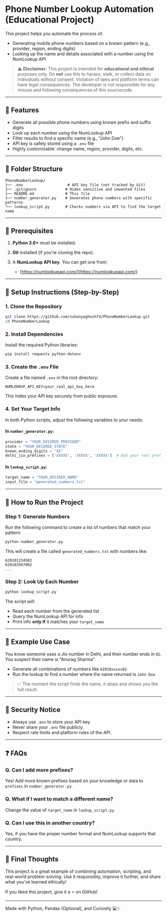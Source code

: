 # Phone Number Lookup Automation (Educational Project)

This project helps you automate the process of:

* Generating mobile phone numbers based on a known pattern (e.g., provider, region, ending digits)
* Looking up the name and details associated with a number using the NumLookup API

> **⚠️ Disclaimer**: This project is intended for **educational and ethical** purposes only. Do **not** use this to harass, stalk, or collect data on individuals without consent. Violation of laws and platform terms can have legal consequences. The developer is not responsible for any misuse and following consequences of this sourcecode.

---

## 🚀 Features

* Generate all possible phone numbers using known prefix and suffix digits
* Look up each number using the NumLookup API
* Filter results to find a specific name (e.g., "John Doe")
* API key is safely stored using a `.env` file
* Highly customizable: change name, region, provider, digits, etc.

---

## 📁 Folder Structure

```
PhoneNumberLookup/
├── .env                    # API key file (not tracked by Git)
├── .gitignore             # Hides sensitive and unwanted files
├── README.md              # This file
├── number_generator.py    # Generates phone numbers with specific patterns
└── lookup_script.py       # Checks numbers via API to find the target name
```

---

## 🧰 Prerequisites

1. **Python 3.6+** must be installed.
2. **Git** installed (if you're cloning the repo).
3. A **NumLookup API key**. You can get one from:

   * [https://numlookupapi.com/](https://numlookupapi.com/)

---

## 🔧 Setup Instructions (Step-by-Step)

### 1. Clone the Repository

```bash
git clone https://github.com/sukanyaghosh74/PhoneNumberLookup.git
cd PhoneNumberLookup
```

### 2. Install Dependencies

Install the required Python libraries:

```bash
pip install requests python-dotenv
```

### 3. Create the `.env` File

Create a file named `.env` in the root directory:

```
NUMLOOKUP_API_KEY=your_real_api_key_here
```

This hides your API key securely from public exposure.

### 4. Set Your Target Info

In both Python scripts, adjust the following variables to your needs:

#### In `number_generator.py`:

```python
provider = "YOUR_DESIRED_PROVIDER"
state = "YOUR_DESIRED_STATE"
known_ending_digits = "XX"
delhi_jio_prefixes = ['XXXXX', 'XXXXX', 'XXXXX']  # Add your real prefixes
```

#### In `lookup_script.py`:

```python
target_name = "YOUR_DESIRED_NAME"
input_file = "generated_numbers.txt"
```

---

## 🧮 How to Run the Project

### Step 1: Generate Numbers

Run the following command to create a list of numbers that match your pattern:

```bash
python number_generator.py
```

This will create a file called `generated_numbers.txt` with numbers like:

```
629101234502
629103567802
...
```

### Step 2: Look Up Each Number

```bash
python lookup_script.py
```

The script will:

* Read each number from the generated list
* Query the NumLookup API for info
* Print info **only if** it matches your `target_name`

---

## 📌 Example Use Case

You know someone uses a Jio number in Delhi, and their number ends in `02`. You suspect their name is "Anurag Sharma".

* Generate all combinations of numbers like `62910xxxxx02`
* Run the lookup to find a number where the name returned is `John Doe`

> ✅ The moment the script finds the name, it stops and shows you the full result.

---

## 🔐 Security Notice

* Always use `.env` to store your API key.
* Never share your `.env` file publicly.
* Respect rate limits and platform rules of the API.

---

## ❓ FAQs

### Q. Can I add more prefixes?

Yes! Add more known prefixes based on your knowledge or data to `prefixes` in `number_generator.py`.

### Q. What if I want to match a different name?

Change the value of `target_name` in `lookup_script.py`.

### Q. Can I use this in another country?

Yes, if you have the proper number format and NumLookup supports that country.

---

## 🧠 Final Thoughts

This project is a great example of combining automation, scripting, and real-world problem-solving. Use it responsibly, improve it further, and share what you’ve learned ethically!

If you liked this project, give it a ⭐ on GitHub!

---

Made with Python, Pandas (Optional), and Curiosity 💻✨
